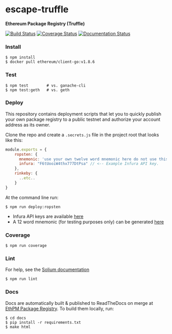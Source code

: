 # escape-truffle
**Ethereum Package Registry (Truffle)**

[![Build Status](https://travis-ci.org/ethpm/escape-truffle.svg?branch=master)](https://travis-ci.org/ethpm/escape-truffle)
[![Coverage Status](https://coveralls.io/repos/github/ethpm/escape-truffle/badge.svg?branch=master)](https://coveralls.io/github/ethpm/escape-truffle?branch=master)
[![Documentation Status](https://readthedocs.org/projects/ethpm-package-registry/badge/?version=latest)](https://ethpm-package-registry.readthedocs.io/en/latest/?badge=latest)

### Install
```
$ npm install
$ docker pull ethereum/client-go:v1.8.6
```

### Test
```
$ npm test        # vs. ganache-cli
$ npm test:geth   # vs. geth
```

### Deploy

This repository contains deployment scripts that let you to quickly publish
your own package registry to a public testnet and authorize your account
address as its owner.

Clone the repo and create a `.secrets.js` file in the project root that looks like this:

```javascript
module.exports = {
    ropsten: {
      mnemonic: 'use your own twelve word mnemonic here do not use this one',
      infura: "F6tUooiW4thx777DtPsa" // <-- Example Infura API key.
    },
    rinkeby: {
      ..etc..
    }
}
```

At the command line run:
```shell
$ npm run deploy:ropsten
```

+ Infura API keys are available [here](https://infura.io/register)
+ A 12 word mnemonic (for testing purposes only) can be generated [here](iancoleman.io/bip39)


### Coverage
```
$ npm run coverage
```

### Lint

For help, see the [Solium documentation](https://github.com/duaraghav8/Solium)
```
$ npm run lint
```

### Docs

Docs are automatically built & published to ReadTheDocs on merge at
[EthPM Package Registry](https://ethpm-package-registry.readthedocs.io/en/latest/).
To build them locally, run:
```shell
$ cd docs
$ pip install -r requirements.txt
$ make html
```


